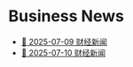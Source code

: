 # Business News

- [📰 2025-07-09 财经新闻](/docs/posts/2025-07-09-news.md)
- [📰 2025-07-10 财经新闻](/docs/posts/2025-07-10-news.md)